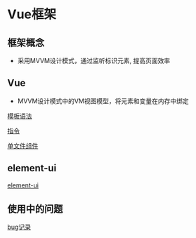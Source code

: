 # Vue框架

## 框架概念

- 采用MVVM设计模式，通过监听标识元素, 提高页面效率

## Vue

- MVVM设计模式中的VM视图模型，将元素和变量在内存中绑定

[模板语法](Vue_Template_Syntax.md)

[指令](Vue_Directives.md)

[单文件组件](Vue_Single_File_Component.md)

## element-ui

[element-ui](Vue_Element_UI.md)

## 使用中的问题

[bug记录](Vue_Learn_From_Bug.md)  
